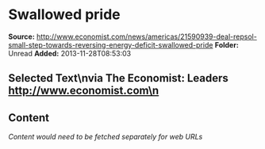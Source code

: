 # Swallowed pride

**Source:** http://www.economist.com/news/americas/21590939-deal-repsol-small-step-towards-reversing-energy-deficit-swallowed-pride
**Folder:** Unread
**Added:** 2013-11-28T08:53:03


## Selected Text\nvia The Economist: Leaders http://www.economist.com\n

## Content
*Content would need to be fetched separately for web URLs*
